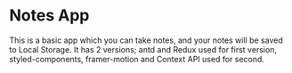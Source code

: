 # Notes App
 This is a basic app which you can take notes, and your notes will be saved to Local Storage. It has 2 versions; antd and Redux used for first version, styled-components, framer-motion and Context API used for second.

